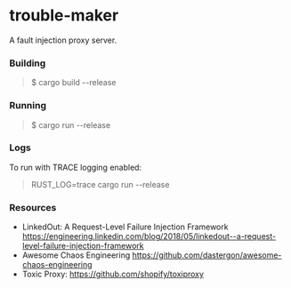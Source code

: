 # trouble-maker
A fault injection proxy server.

### Building
> $ cargo build --release

### Running
> $ cargo run --release

### Logs
To run with TRACE logging enabled:
> RUST_LOG=trace cargo run --release

### Resources
* LinkedOut: A Request-Level Failure Injection Framework https://engineering.linkedin.com/blog/2018/05/linkedout--a-request-level-failure-injection-framework
* Awesome Chaos Engineering https://github.com/dastergon/awesome-chaos-engineering
* Toxic Proxy: https://github.com/shopify/toxiproxy
